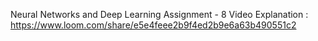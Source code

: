Neural Networks and Deep Learning
Assignment - 8
Video Explanation :
https://www.loom.com/share/e5e4feee2b9f4ed2b9e6a63b490551c2

